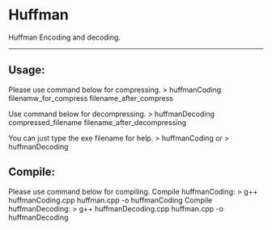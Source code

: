 # Huffman
Huffman Encoding and decoding.

---

## Usage:
Please use command below for compressing.
    \> huffmanCoding filenamw_for_compress filename_after_compress

Use command below for decompressing.
    \> huffmanDecoding compressed_filename filename_after_decompressing

You can just type the exe filename for help.
    \> huffmanCoding
or
    \> huffmanDecoding

## Compile:
Please use command below for compiling.
Compile huffmanCoding:
    \> g++ huffmanCoding.cpp huffman.cpp -o huffmanCoding
Compile huffmanDecoding:
    \> g++ huffmanDecoding.cpp huffman.cpp -o huffmanDecoding

